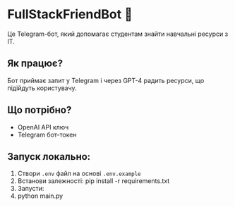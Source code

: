 # FullStackFriendBot 🤖

Це Telegram-бот, який допомагає студентам знайти навчальні ресурси з ІТ.

## Як працює?

Бот приймає запит у Telegram і через GPT-4 радить ресурси, що підійдуть користувачу.

## Що потрібно?

- OpenAI API ключ
- Telegram бот-токен

## Запуск локально:

1. Створи `.env` файл на основі `.env.example`
2. Встанови залежності:
pip install -r requirements.txt
3. Запусти:
4. python main.py
